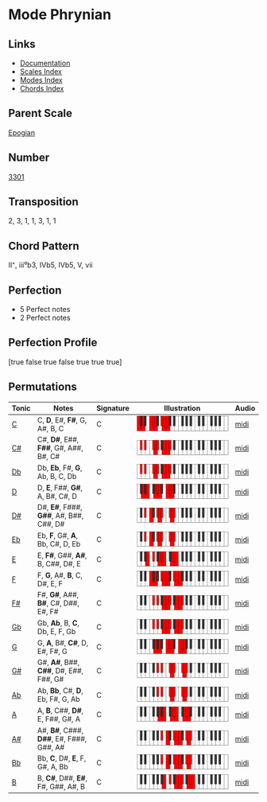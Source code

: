 # Mode Phrynian

## Links

- [Documentation](README.md)
- [Scales Index](Scales.md)
- [Modes Index](Modes.md)
- [Chords Index](Chords.md)

## Parent Scale

[Epogian](ScaleEpogian.md)

## Number

[3301](https://ianring.com/musictheory/scales/3301)

## Transposition

2, 3, 1, 1, 3, 1, 1

## Chord Pattern

II⁺, iii⁰b3, IVb5, IVb5, V, vii

## Perfection

- 5 Perfect notes
- 2 Perfect notes

## Perfection Profile

[true false true false true true true]

## Permutations

| Tonic | Notes | Signature | Illustration | Audio |
|-------|-------|-----------|--------------|-------|
| [C](ModeCNaturalPhrynian.md) | C, **D**, E#, **F#**, G, A#, B, C | C | ![CNaturalPhrynian](ModeCNaturalPhrynian.png) | [midi](https://github.com/edipermadi/music/blob/main/docs/ModeCNaturalPhrynian.mid?raw=true) |
| [C#](ModeCSharpPhrynian.md) | C#, **D#**, E##, **F##**, G#, A##, B#, C# | C | ![CSharpPhrynian](ModeCSharpPhrynian.png) | [midi](https://github.com/edipermadi/music/blob/main/docs/ModeCSharpPhrynian.mid?raw=true) |
| [Db](ModeDFlatPhrynian.md) | Db, **Eb**, F#, **G**, Ab, B, C, Db | C | ![DFlatPhrynian](ModeDFlatPhrynian.png) | [midi](https://github.com/edipermadi/music/blob/main/docs/ModeDFlatPhrynian.mid?raw=true) |
| [D](ModeDNaturalPhrynian.md) | D, **E**, F##, **G#**, A, B#, C#, D | C | ![DNaturalPhrynian](ModeDNaturalPhrynian.png) | [midi](https://github.com/edipermadi/music/blob/main/docs/ModeDNaturalPhrynian.mid?raw=true) |
| [D#](ModeDSharpPhrynian.md) | D#, **E#**, F###, **G##**, A#, B##, C##, D# | C | ![DSharpPhrynian](ModeDSharpPhrynian.png) | [midi](https://github.com/edipermadi/music/blob/main/docs/ModeDSharpPhrynian.mid?raw=true) |
| [Eb](ModeEFlatPhrynian.md) | Eb, **F**, G#, **A**, Bb, C#, D, Eb | C | ![EFlatPhrynian](ModeEFlatPhrynian.png) | [midi](https://github.com/edipermadi/music/blob/main/docs/ModeEFlatPhrynian.mid?raw=true) |
| [E](ModeENaturalPhrynian.md) | E, **F#**, G##, **A#**, B, C##, D#, E | C | ![ENaturalPhrynian](ModeENaturalPhrynian.png) | [midi](https://github.com/edipermadi/music/blob/main/docs/ModeENaturalPhrynian.mid?raw=true) |
| [F](ModeFNaturalPhrynian.md) | F, **G**, A#, **B**, C, D#, E, F | C | ![FNaturalPhrynian](ModeFNaturalPhrynian.png) | [midi](https://github.com/edipermadi/music/blob/main/docs/ModeFNaturalPhrynian.mid?raw=true) |
| [F#](ModeFSharpPhrynian.md) | F#, **G#**, A##, **B#**, C#, D##, E#, F# | C | ![FSharpPhrynian](ModeFSharpPhrynian.png) | [midi](https://github.com/edipermadi/music/blob/main/docs/ModeFSharpPhrynian.mid?raw=true) |
| [Gb](ModeGFlatPhrynian.md) | Gb, **Ab**, B, **C**, Db, E, F, Gb | C | ![GFlatPhrynian](ModeGFlatPhrynian.png) | [midi](https://github.com/edipermadi/music/blob/main/docs/ModeGFlatPhrynian.mid?raw=true) |
| [G](ModeGNaturalPhrynian.md) | G, **A**, B#, **C#**, D, E#, F#, G | C | ![GNaturalPhrynian](ModeGNaturalPhrynian.png) | [midi](https://github.com/edipermadi/music/blob/main/docs/ModeGNaturalPhrynian.mid?raw=true) |
| [G#](ModeGSharpPhrynian.md) | G#, **A#**, B##, **C##**, D#, E##, F##, G# | C | ![GSharpPhrynian](ModeGSharpPhrynian.png) | [midi](https://github.com/edipermadi/music/blob/main/docs/ModeGSharpPhrynian.mid?raw=true) |
| [Ab](ModeAFlatPhrynian.md) | Ab, **Bb**, C#, **D**, Eb, F#, G, Ab | C | ![AFlatPhrynian](ModeAFlatPhrynian.png) | [midi](https://github.com/edipermadi/music/blob/main/docs/ModeAFlatPhrynian.mid?raw=true) |
| [A](ModeANaturalPhrynian.md) | A, **B**, C##, **D#**, E, F##, G#, A | C | ![ANaturalPhrynian](ModeANaturalPhrynian.png) | [midi](https://github.com/edipermadi/music/blob/main/docs/ModeANaturalPhrynian.mid?raw=true) |
| [A#](ModeASharpPhrynian.md) | A#, **B#**, C###, **D##**, E#, F###, G##, A# | C | ![ASharpPhrynian](ModeASharpPhrynian.png) | [midi](https://github.com/edipermadi/music/blob/main/docs/ModeASharpPhrynian.mid?raw=true) |
| [Bb](ModeBFlatPhrynian.md) | Bb, **C**, D#, **E**, F, G#, A, Bb | C | ![BFlatPhrynian](ModeBFlatPhrynian.png) | [midi](https://github.com/edipermadi/music/blob/main/docs/ModeBFlatPhrynian.mid?raw=true) |
| [B](ModeBNaturalPhrynian.md) | B, **C#**, D##, **E#**, F#, G##, A#, B | C | ![BNaturalPhrynian](ModeBNaturalPhrynian.png) | [midi](https://github.com/edipermadi/music/blob/main/docs/ModeBNaturalPhrynian.mid?raw=true) |
